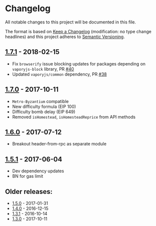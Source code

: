 # Changelog
All notable changes to this project will be documented in this file.

The format is based on [Keep a Changelog](http://keepachangelog.com/en/1.0.0/) 
(modification: no type change headlines) and this project adheres to 
[Semantic Versioning](http://semver.org/spec/v2.0.0.html).


## [1.7.1] - 2018-02-15
- Fix ``browserify`` issue blocking updates for packages depending on ``vaporyjs-block``
  library, PR [#40](https://github.com/vaporyjs/vaporyjs-block/pull/40)
- Updated ``vaporyjs/common`` dependency, PR [#38](https://github.com/vaporyjs/vaporyjs-block/pull/38)

[1.7.1]: https://github.com/vaporyjs/vaporyjs-vm/compare/v1.7.0...v1.7.1

## [1.7.0] - 2017-10-11
- ``Metro-Byzantium`` compatible
- New difficulty formula (EIP 100)
- Difficulty bomb delay (EIP 649)
- Removed ``isHomestead``, ``isHomesteadReprice`` from API methods

[1.7.0]: https://github.com/vaporyjs/vaporyjs-vm/compare/v1.6.0...v1.7.0

## [1.6.0] - 2017-07-12
- Breakout header-from-rpc as separate module

[1.6.0]: https://github.com/vaporyjs/vaporyjs-block/compare/v1.5.1...v1.6.0

## [1.5.1] - 2017-06-04
- Dev dependency updates
- BN for gas limit

[1.5.1]: https://github.com/vaporyjs/vaporyjs-block/compare/v1.5.0...v1.5.1

## Older releases:

- [1.5.0](https://github.com/vaporyjs/vaporyjs-block/compare/v1.4.0...v1.5.0) - 2017-01-31
- [1.4.0](https://github.com/vaporyjs/vaporyjs-block/compare/v1.3.1...v1.4.0) - 2016-12-15
- [1.3.1](https://github.com/vaporyjs/vaporyjs-block/compare/v1.3.0...v1.3.1) - 2016-10-14
- [1.3.0](https://github.com/vaporyjs/vaporyjs-block/compare/v1.2.2...v1.3.0) - 2017-10-11


